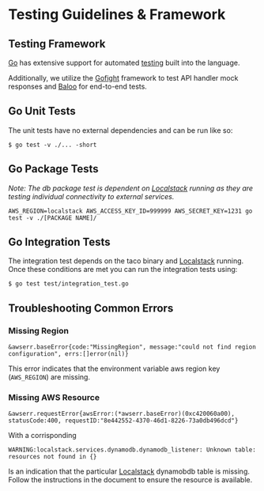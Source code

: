# Testing Guidelines & Framework

## Testing Framework

[Go](https://golang.org) has extensive support for automated [testing](https://golang.org/pkg/testing/) built into the language.


Additionally, we utilize the [Gofight](https://github.com/appleboy/gofight) framework to test API handler mock responses and [Baloo](gopkg.in/h2non/baloo.v3) for end-to-end tests.

## Go Unit Tests
The unit tests have no external dependencies and can be run like so:
```shell
$ go test -v ./... -short
```

## Go Package Tests

_Note: The db package test is dependent on [Localstack](docs/localstack.md) running as they are testing individual connectivity to
external services._

```shell
AWS_REGION=localstack AWS_ACCESS_KEY_ID=999999 AWS_SECRET_KEY=1231 go test -v ./[PACKAGE NAME]/
```

## Go Integration Tests

The integration test depends on the taco binary and [Localstack](docs/localstack.md) running.  Once these conditions are met you can run the integration tests using:

```shell
$ go test test/integration_test.go
```

## Troubleshooting Common Errors

### Missing Region

```
&awserr.baseError{code:"MissingRegion", message:"could not find region configuration", errs:[]error(nil)}
```

This error indicates that the environment variable aws region key (`AWS_REGION`) are missing.

### Missing AWS Resource

```
&awserr.requestError{awsError:(*awserr.baseError)(0xc420060a00), statusCode:400, requestID:"8e442552-4370-46d1-8226-73a0db496dcd"}
```

With a corrisponding
```
WARNING:localstack.services.dynamodb.dynamodb_listener: Unknown table: resources not found in {}
```

Is an indication that the particular [Localstack](docs/localstack.md) dynamobdb table is missing. Follow the instructions in the document to ensure the resource is available.
